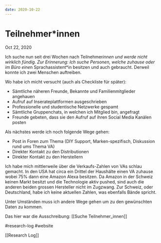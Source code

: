```yaml
---
date: 2020-10-22
---
```

#  Teilnehmer*innen
Oct 22, 2020

Ich suche nun seit drei Wochen nach Teilnehmer*innen und werde nicht wirklich fündig. Zur Erinnerung: Ich suche Personen, welche zuhause oder im Büro eine*n Sprachassistent*in besitzen und auch gebraucht. Derweil konnte ich zwei Menschen auftreiben.

Wo habe ich micht versucht (auch als Checkliste für später):
- Sämtliche näheren Freunde, Bekannte und Familienmitglieder angehauen
- Aufruf auf Inserateplattformen ausgeschrieben
- Professionelle und studentische Netzwerke gespamt
- Sämtliche Gruppenchats, in welchen ich Mitglied bin, angefragt
- Freunde gebeten, dass sie den Aufruf auf ihren Social Media Kanälen posten

Als nächstes werde ich noch folgende Wege gehen:
- Post in Foren zum Thema (DIY Support, Marken-spezifisch, Diskussion rund ums Thema VA)
- Direkter Kontakt zu den Distributionen
- Direkter Kontakt zu den Herstellern

Ich habe mich mittlerweile über die Verkaufs-Zahlen von VAs schlau gemacht. In den USA hat circa ein Drittel der Haushälte einen VA zuhause wobei 75% dann eine Amazon Alexa besitzen. Da Amazon in der Schweiz keinen Markt besitzt und die Technologie aktiv pushed, sind auch die anderen beiden grossen Hersteller nicht im Zugzwang. Zur Schweiz, oder Deutschland, habe ich keine aktuellen Zahlen, was ebenfalls Bände spricht.

Unter Umständen muss ich andere Wege gehen um zu den gewünschten Daten zu kommen.

Das hier war die Ausschreibung: [[Suche Teilnehmer_innen]]

#research-log #website

[[Research Log]]